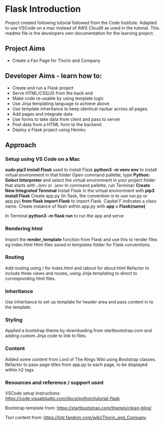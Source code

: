 # Flask Introduction

Project created following tutorial followed from the Code Institute. Adapted to use VSCode on a mac instead of AWS Cloud9 as used in the tutorial.
This readme file is the developers own documentation for the learning project.

## Project Aims
* Create a Fan Page for Thorin and Company

## Developer Aims - learn how to:
* Create and run a Flask project
* Serve HTML/CSS/JS from the back end
* Make code re-usable by using template logic
* Use Jinja templating language to achieve above
* Use template inheritance to keep identical navbar across all pages.
* Add pages and integrate data
* Use forms to take data from client and pass to server
* Post data from a HTML form to the backend
* Deploy a Flask project using Heroku

## Approach

### Setup using VS Code on a Mac
**sudo pip3 install Flask** used to install Flask
**python3 -m venv env** to install virtual environment in that folder
Open command pallette, type **Python: Select Interpreter** and select the virtual environment in your project folder that starts with *./env* or *.\env*
In command pallette, run Terminal: **Create New Integrated Terminal**
Install Flask in the virtual environment with **pip3 install Flask**
Create app.py (In flask, the convention is to use run.py or app.py)
**from flask import Flask** to import Flask. Capital F indicates a class name.
Create instance of flash within app.py with **app = Flask(__name__)**

In Terminal **python3 -m flask run** to run the app and serve

### Rendering html
Import the **render_template** function from Flask and use this to render files eg index.html
Html files saved in templates folder for Flask conventions.


### Routing
Add routing using / for index.html and /about for about.html
Refactor to include three views and routes, using Jinja templating to direct to corresponding html files.

### Inheritance
Use inheritance to set up template for header area and pass content in to the template.

### Styling
Applied a bootstrap theme by downloading from startbootstrap.com and adding custom Jinja code to link to files.

### Content
Added some content from Lord of The Rings Wiki using Bootstrap classes.
Refactor to pass page titles from app.py to each page, to be displayed within h2 tags.



### Resources and reference / support used
VSCode setup Instructions:
https://code.visualstudio.com/docs/python/tutorial-flask

Bootstrap template from:
https://startbootstrap.com/themes/clean-blog/

Text content from:
https://lotr.fandom.com/wiki/Thorin_and_Company